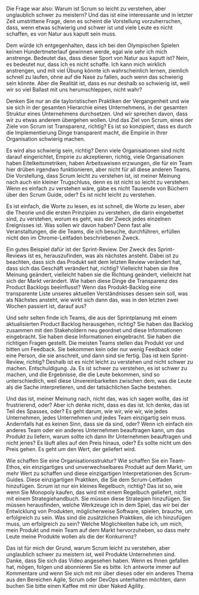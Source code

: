 Die Frage war also: Warum ist Scrum so leicht zu verstehen, aber unglaublich schwer zu meistern? Und das ist eine interessante und in letzter Zeit umstrittene Frage, denn es scheint die Vorstellung vorzuherrschen, dass, wenn etwas schwierig und schwer ist und viele Leute es nicht schaffen, es von Natur aus kaputt sein muss.

Dem würde ich entgegenhalten, dass ich bei den Olympischen Spielen keinen Hundertmeterlauf gewinnen werde, egal wie sehr ich mich anstrenge. Bedeutet das, dass dieser Sport von Natur aus kaputt ist? Nein, es bedeutet nur, dass ich es nicht schaffe. Ich kann mich wirklich anstrengen, und mit viel Übung könnte ich wahrscheinlich lernen, ziemlich schnell zu laufen, ohne auf die Nase zu fallen, auch wenn das schwierig sein könnte. Aber die Realität ist, dass es nur deshalb so schwierig ist, weil wir so viel Ballast mit uns herumschleppen, nicht wahr?

Denken Sie nur an die tayloristischen Praktiken der Vergangenheit und wie sie sich in der gesamten Hierarchie eines Unternehmens, in der gesamten Struktur eines Unternehmens durchsetzen. Und wir sprechen davon, dass wir zu etwas anderem übergehen wollen. Und das Ziel von Scrum, eines der Ziele von Scrum ist Transparenz, richtig? Es ist so konzipiert, dass es durch die Implementierung Dinge transparent macht, die Empirie in Ihrer Organisation schwierig machen.

Es wird also schwierig sein, richtig? Denn viele Organisationen sind nicht darauf eingerichtet, Empirie zu akzeptieren, richtig, viele Organisationen haben Eitelkeitsmetriken, haben Arbeitsweisen erzwungen, die für ein Team hier drüben irgendwo funktionieren, aber nicht für all diese anderen Teams. Die Vorstellung, dass Scrum leicht zu verstehen ist, ist meiner Meinung nach auch ein kleiner Trugschluss, denn es ist nicht so leicht zu verstehen. Wenn es einfach zu verstehen wäre, gäbe es nicht Tausende von Büchern über den Scrum Guide, oder? Es ist nicht leicht zu verstehen.

Es ist einfach, die Worte zu lesen, es ist schnell, die Worte zu lesen, aber die Theorie und die ersten Prinzipien zu verstehen, die darin eingebettet sind, zu verstehen, worum es geht, was der Zweck jedes einzelnen Ereignisses ist. Was sollen wir davon haben? Denn fast alle Veranstaltungen, die die Teams, die ich besuche, durchführen, erfüllen nicht den im Chrome-Leitfaden beschriebenen Zweck.

Ein gutes Beispiel dafür ist der Sprint-Review. Der Zweck des Sprint-Reviews ist es, herauszufinden, was als nächstes ansteht. Dabei ist zu beachten, dass sich das Produkt seit dem letzten Review verändert hat, dass sich das Geschäft verändert hat, richtig? Vielleicht haben sie ihre Meinung geändert, vielleicht haben sie die Richtung geändert, vielleicht hat sich der Markt verändert. Wie haben diese Dinge die Transparenz des Product Backlogs beeinflusst? Wenn das Produkt-Backlog eine transparente Liste unseres aktuellen Verständnisses dessen sein soll, was als Nächstes ansteht, wie wirkt sich dann das, was in den letzten zwei Wochen passiert ist, darauf aus?

Und sehr selten finde ich Teams, die aus der Sprintplanung mit einem aktualisierten Product Backlog herausgehen, richtig? Sie haben das Backlog zusammen mit den Stakeholdern neu geordnet und diese Informationen eingebracht. Sie haben diese Informationen eingebracht. Sie haben die richtigen Fragen gestellt. Die meisten Teams stellen das Produkt vor und bitten um Feedback. Sie bekommen kein oder nur wenig Feedback oder eine Person, die sie anschreit, und dann sind sie fertig. Das ist kein Sprint-Review, richtig? Deshalb ist es nicht leicht zu verstehen und nicht schwer zu machen. Entschuldigung. Ja. Es ist schwer zu verstehen, es ist schwer zu machen, und die Ergebnisse, die die Leute bekommen, sind so unterschiedlich, weil diese Unvereinbarkeiten zwischen dem, was die Leute als die Sache interpretieren, und der tatsächlichen Sache bestehen.

Und das ist, meiner Meinung nach, nicht das, was ich sagen wollte, das ist frustrierend, oder? Aber ich denke nicht, dass es das ist. Ich denke, das ist Teil des Spasses, oder? Es geht darum, wie wir, wie wir, wie jedes Unternehmen, jedes Unternehmen und jedes Team einzigartig sein muss. Andernfalls hat es keinen Sinn, dass sie da sind, oder? Wenn ich einfach ein anderes Team oder ein anderes Unternehmen beauftragen kann, um das Produkt zu liefern, warum sollte ich dann Ihr Unternehmen beauftragen und nicht jenes? Es läuft alles auf den Preis hinaus, oder? Es sollte nicht um den Preis gehen. Es geht um den Wert, der geliefert wird.

Wie schaffen Sie eine Organisationsstruktur? Wie schaffen Sie ein Team-Ethos, ein einzigartiges und unverwechselbares Produkt auf dem Markt, um mehr Wert zu schaffen und diese einzigartigen Interpretationen des Scrum-Guides. Diese einzigartigen Praktiken, die Sie dem Scrum-Leitfaden hinzufügen. Scrum ist nur ein kleines Regelbuch, richtig? Das ist so, wie wenn Sie Monopoly kaufen, das wird mit einem Regelbuch geliefert, nicht mit einem Strategiehandbuch. Sie müssen diese Strategien hinzufügen. Sie müssen herausfinden, welche Werkzeuge ich in dem Spiel, das wir bei der Entwicklung von Produkten, möglicherweise Software, spielen, brauche, um erfolgreich zu sein. Was sind die zusätzlichen Praktiken, die ich hinzufügen muss, um erfolgreich zu sein? Welche Möglichkeiten habe ich, um mich, mein Produkt und mein Team auf dem Markt hervorzuheben, so dass mehr Leute meine Produkte wollen als die der Konkurrenz?

Das ist für mich der Grund, warum Scrum leicht zu verstehen, aber unglaublich schwer zu meistern ist, weil Produkte Unternehmen sind. Danke, dass Sie sich das Video angesehen haben. Wenn es Ihnen gefallen hat, mögen, folgen und abonnieren Sie es bitte. Ich antworte immer auf Kommentare und wenn Sie sich mit mir über dieses oder ein anderes Thema aus den Bereichen Agile, Scrum oder DevOps unterhalten möchten, dann buchen Sie bitte einen Kaffee mit mir über Naked Agility.